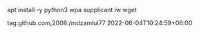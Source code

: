 apt install -y python3 wpa supplicant iw wget
<?xml version="1.0" encoding="UTF-8"?>
<feed xmlns="http://www.w3.org/2005/Atom" xmlns:media="http://search.yahoo.com/mrss/" xml:lang="en-US">
  <id>tag:github.com,2008:/mdzamlul77</id>
  <link type="text/html" rel="alternate" href="https://github.com/mdzamlul77"/>
  <link type="application/atom+xml" rel="self" href="https://github.com/mdzamlul77.private.atom?token=AZPICLQCGYHO6Z7Z5GQCVBWBDEFPC"/>
  <title>Private Feed for mdzamlul77</title>
  <updated>2022-06-04T10:24:59+06:00</updated>
</feed>
